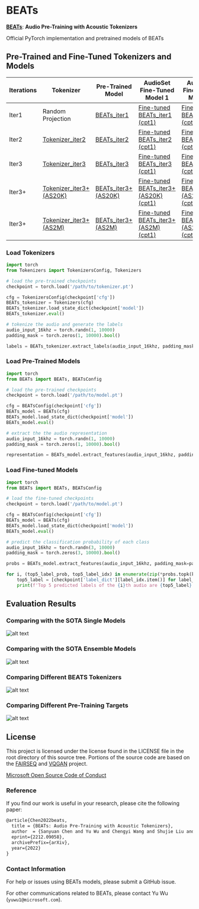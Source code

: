 
# BEATs

[**BEATs**](https://arxiv.org/abs/2212.09058): **Audio Pre-Training with Acoustic Tokenizers**

Official PyTorch implementation and pretrained models of BEATs

## Pre-Trained and Fine-Tuned Tokenizers and Models
Iterations  | Tokenizer  | Pre-Trained Model | AudioSet Fine-Tuned Model 1 | AudioSet Fine-Tuned Model 2
|---|---|---|---|---
Iter1  |  Random Projection | [BEATs_iter1](https://msranlcmtteamdrive.blob.core.windows.net/share/BEATs/BEATs_iter1.pt?sv=2020-08-04&st=2022-12-18T10%3A36%3A26Z&se=3022-12-19T10%3A36%3A00Z&sr=b&sp=r&sig=1ZFrgPlFFqWVPiIv2mbvijhKbgIhhhSREsVbJl3Q4hU%3D)  | [Fine-tuned BEATs_iter1 (cpt1)](https://msranlcmtteamdrive.blob.core.windows.net/share/BEATs/BEATs_iter1_finetuned_on_AS2M_cpt1.pt?sv=2020-08-04&st=2022-12-18T10%3A37%3A09Z&se=3022-12-19T10%3A37%3A00Z&sr=b&sp=r&sig=gXc2fkj4ob%2BpJ8F9K8JekPTvjg4Rhj630UcMKjWzRNs%3D) | [Fine-tuned BEATs_iter1 (cpt2)](https://msranlcmtteamdrive.blob.core.windows.net/share/BEATs/BEATs_iter1_finetuned_on_AS2M_cpt2.pt?sv=2020-08-04&st=2022-12-18T10%3A37%3A23Z&se=3022-12-19T10%3A37%3A00Z&sr=b&sp=r&sig=8EXUc69cBaUFCe1LhUIVbf6P0w%2Bcew%2FqePV6kM4wBkY%3D) | 
Iter2  |  [Tokenizer_iter2](https://msranlcmtteamdrive.blob.core.windows.net/share/BEATs/Tokenizer_iter2.pt?sv=2020-08-04&st=2022-12-18T10%3A37%3A47Z&se=3022-12-19T10%3A37%3A00Z&sr=b&sp=r&sig=oFTwIPvCU11Stn5P8NUyEuXxwpVxKm6hoK77M7OEf%2F4%3D)| [BEATs_iter2](https://msranlcmtteamdrive.blob.core.windows.net/share/BEATs/BEATs_iter2.pt?sv=2020-08-04&st=2022-12-18T10%3A38%3A08Z&se=3022-12-19T10%3A38%3A00Z&sr=b&sp=r&sig=cxLfGvwqxKAcM8gPYdb2%2BHjBN2khcP%2FO0VwTm%2B4oZqI%3D)  | [Fine-tuned BEATs_iter2 (cpt1)](https://msranlcmtteamdrive.blob.core.windows.net/share/BEATs/BEATs_iter2_finetuned_on_AS2M_cpt1.pt?sv=2020-08-04&st=2022-12-18T10%3A38%3A22Z&se=3022-12-19T10%3A38%3A00Z&sr=b&sp=r&sig=9Z%2BF4hNQyqWXdk5n78JU8g%2FfGEcJNsXT%2Fv2Icn3H%2Fbo%3D) | [Fine-tuned BEATs_iter2 (cpt2)](https://msranlcmtteamdrive.blob.core.windows.net/share/BEATs/BEATs_iter2_finetuned_on_AS2M_cpt2.pt?sv=2020-08-04&st=2022-12-18T10%3A38%3A37Z&se=3022-12-19T10%3A38%3A00Z&sr=b&sp=r&sig=QSIWWFhaftMVK7pUpPFBY2lVcDmHLKpNehWWUwv4Cu4%3D) | 
Iter3  |  [Tokenizer_iter3](https://msranlcmtteamdrive.blob.core.windows.net/share/BEATs/Tokenizer_iter3.pt?sv=2020-08-04&st=2022-12-18T10%3A41%3A30Z&se=3022-12-19T10%3A41%3A00Z&sr=b&sp=r&sig=gBx0xTQj6PTMYk%2BbJFThEHYtLOn%2FYY3dt3VBLj3DoL0%3D)| [BEATs_iter3](https://msranlcmtteamdrive.blob.core.windows.net/share/BEATs/BEATs_iter3.pt?sv=2020-08-04&st=2022-12-18T10%3A38%3A57Z&se=3022-12-19T10%3A38%3A00Z&sr=b&sp=r&sig=Zo2EeinTCJsm4sH%2FjR03eYPdfT%2BLd0LBn%2FYIhj7ZQ7E%3D)  | [Fine-tuned BEATs_iter3 (cpt1)](https://msranlcmtteamdrive.blob.core.windows.net/share/BEATs/BEATs_iter3_finetuned_on_AS2M_cpt1.pt?sv=2020-08-04&st=2022-12-18T10%3A39%3A13Z&se=3022-12-19T10%3A39%3A00Z&sr=b&sp=r&sig=fpjVnKBrZHGQHGlU3n%2FyIghKYNR6qs8%2FF1jV5QmtD9E%3D) | [Fine-tuned BEATs_iter3 (cpt2)](https://msranlcmtteamdrive.blob.core.windows.net/share/BEATs/BEATs_iter3_finetuned_on_AS2M_cpt2.pt?sv=2020-08-04&st=2022-12-18T10%3A39%3A27Z&se=3022-12-19T10%3A39%3A00Z&sr=b&sp=r&sig=dyKQ8w3BSFCBD9BclBu8oEGll8iEYsHgI1HezqhtL2w%3D) | 
Iter3+  |  [Tokenizer_iter3+ (AS20K)](https://msranlcmtteamdrive.blob.core.windows.net/share/BEATs/Tokenizer_iter3_plus_AS20K.pt?sv=2020-08-04&st=2022-12-18T10%3A41%3A44Z&se=3022-12-19T10%3A41%3A00Z&sr=b&sp=r&sig=2jJ8nZ5C93e6063kufAwGYqZP1FAKxlsfCF9FTq1EME%3D)| [BEATs_iter3+ (AS20K)](https://msranlcmtteamdrive.blob.core.windows.net/share/BEATs/BEATs_iter3_plus_AS20K.pt?sv=2020-08-04&st=2022-12-18T10%3A39%3A39Z&se=3022-12-19T10%3A39%3A00Z&sr=b&sp=r&sig=I1nbiU6B3EzTeroDS61Mz8QGmJnlkaTP%2FnPATyTxC88%3D)  | [Fine-tuned BEATs_iter3+ (AS20K) (cpt1)](https://msranlcmtteamdrive.blob.core.windows.net/share/BEATs/BEATs_iter3_plus_AS20K_finetuned_on_AS2M_cpt1.pt?sv=2020-08-04&st=2022-12-18T10%3A40%3A31Z&se=3022-12-19T10%3A40%3A00Z&sr=b&sp=r&sig=CYCFJCRGiiOZAPPcC8bO28AB0KnGyDl55yBnap1%2FyUk%3D) | [Fine-tuned BEATs_iter3+ (AS20K) (cpt2)](https://msranlcmtteamdrive.blob.core.windows.net/share/BEATs/BEATs_iter3_plus_AS20K_finetuned_on_AS2M_cpt2.pt?sv=2020-08-04&st=2022-12-18T10%3A40%3A41Z&se=3022-12-19T10%3A40%3A00Z&sr=b&sp=r&sig=JYC1fW9%2FP3KdqJlVk2ugbePbsKD7YXE4OoxyAoJr9Tw%3D) | 
Iter3+  |  [Tokenizer_iter3+ (AS2M)](https://msranlcmtteamdrive.blob.core.windows.net/share/BEATs/Tokenizer_iter3_plus_AS2M.pt?sv=2020-08-04&st=2022-12-18T10%3A41%3A59Z&se=3022-12-19T10%3A41%3A00Z&sr=b&sp=r&sig=WRNqfWIKvUsTDi3TIBpWnDSnJtIlMHkHNK%2Bnm9EPeGs%3D)| [BEATs_iter3+ (AS2M)](https://msranlcmtteamdrive.blob.core.windows.net/share/BEATs/BEATs_iter3_plus_AS2M.pt?sv=2020-08-04&st=2022-12-18T10%3A40%3A53Z&se=3022-12-19T10%3A40%3A00Z&sr=b&sp=r&sig=SKBQMA7MRAMFv7Avyu8a4EkFOlkEhf8nF0Jc2wlYd%2B0%3D)  | [Fine-tuned BEATs_iter3+ (AS2M) (cpt1)](https://msranlcmtteamdrive.blob.core.windows.net/share/BEATs/BEATs_iter3_plus_AS2M_finetuned_on_AS2M_cpt1.pt?sv=2020-08-04&st=2022-12-18T10%3A41%3A02Z&se=3022-12-19T10%3A41%3A00Z&sr=b&sp=r&sig=pmbTxwd8u%2FVolwfBJWU0dvjBGq8tup9bpY%2BIgac72xA%3D) | [Fine-tuned BEATs_iter3+ (AS2M) (cpt2)](https://msranlcmtteamdrive.blob.core.windows.net/share/BEATs/BEATs_iter3_plus_AS2M_finetuned_on_AS2M_cpt2.pt?sv=2020-08-04&st=2022-12-18T10%3A41%3A16Z&se=3022-12-19T10%3A41%3A00Z&sr=b&sp=r&sig=gSSExKP0otwVBgKwdV8FoMWL2VppARFq%2B26xKin5rKw%3D) | 


### Load Tokenizers

```python
import torch
from Tokenizers import TokenizersConfig, Tokenizers

# load the pre-trained checkpoints
checkpoint = torch.load('/path/to/tokenizer.pt')

cfg = TokenizersConfig(checkpoint['cfg'])
BEATs_tokenizer = Tokenizers(cfg)
BEATs_tokenizer.load_state_dict(checkpoint['model'])
BEATs_tokenizer.eval()

# tokenize the audio and generate the labels
audio_input_16khz = torch.randn(1, 10000)
padding_mask = torch.zeros(1, 10000).bool()

labels = BEATs_tokenizer.extract_labels(audio_input_16khz, padding_mask=padding_mask)
```


### Load Pre-Trained Models

```python
import torch
from BEATs import BEATs, BEATsConfig

# load the pre-trained checkpoints
checkpoint = torch.load('/path/to/model.pt')

cfg = BEATsConfig(checkpoint['cfg'])
BEATs_model = BEATs(cfg)
BEATs_model.load_state_dict(checkpoint['model'])
BEATs_model.eval()

# extract the the audio representation
audio_input_16khz = torch.randn(1, 10000)
padding_mask = torch.zeros(1, 10000).bool()

representation = BEATs_model.extract_features(audio_input_16khz, padding_mask=padding_mask)[0]
```


### Load Fine-tuned Models

```python
import torch
from BEATs import BEATs, BEATsConfig

# load the fine-tuned checkpoints
checkpoint = torch.load('/path/to/model.pt')

cfg = BEATsConfig(checkpoint['cfg'])
BEATs_model = BEATs(cfg)
BEATs_model.load_state_dict(checkpoint['model'])
BEATs_model.eval()

# predict the classification probability of each class
audio_input_16khz = torch.randn(3, 10000)
padding_mask = torch.zeros(3, 10000).bool()

probs = BEATs_model.extract_features(audio_input_16khz, padding_mask=padding_mask)[0]

for i, (top5_label_prob, top5_label_idx) in enumerate(zip(*probs.topk(k=5))):
    top5_label = [checkpoint['label_dict'][label_idx.item()] for label_idx in top5_label_idx]
    print(f'Top 5 predicted labels of the {i}th audio are {top5_label} with probability of {top5_label_prob}')
```

## Evaluation Results

### Comparing with the SOTA Single Models
![alt text](Evaluation_Results/Comparing_with_the_SOTA_Single_Models.png)


### Comparing with the SOTA Ensemble Models
![alt text](Evaluation_Results/Comparing_with_the_SOTA_Ensemble_Models.png)


### Comparing Different BEATS Tokenizers
![alt text](Evaluation_Results/Comparing_Different_BEATS_Tokenizers.png)


### Comparing Different Pre-Training Targets
![alt text](Evaluation_Results/Comparing_Different_Pre-Training_Targets.png)


## License
This project is licensed under the license found in the LICENSE file in the root directory of this source tree.
Portions of the source code are based on the [FAIRSEQ](https://github.com/pytorch/fairseq) and [VQGAN](https://github.com/CompVis/taming-transformers) project.

[Microsoft Open Source Code of Conduct](https://opensource.microsoft.com/codeofconduct)


### Reference
If you find our work is useful in your research, please cite the following paper:
``` latex
@article{Chen2022beats,
  title = {BEATs: Audio Pre-Training with Acoustic Tokenizers},
  author  = {Sanyuan Chen and Yu Wu and Chengyi Wang and Shujie Liu and Daniel Tompkins and Zhuo Chen and Furu Wei},
  eprint={2212.09058},
  archivePrefix={arXiv},
  year={2022}
}
```
### Contact Information

For help or issues using BEATs models, please submit a GitHub issue.

For other communications related to  BEATs, please contact Yu Wu (`yuwu1@microsoft.com`).
